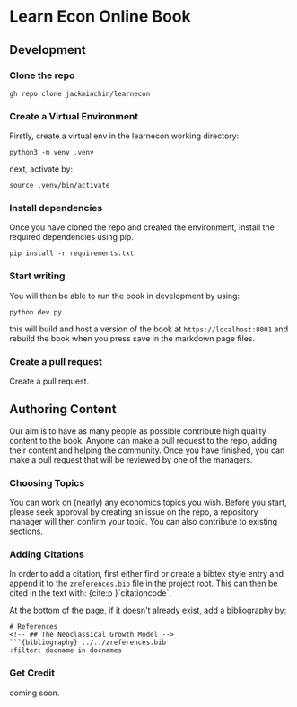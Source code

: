 # Learn Econ Online Book

## Development 

### Clone the repo

`gh repo clone jackminchin/learnecon`

### Create a Virtual Environment

Firstly, create a virtual env in the learnecon working directory:

`python3 -m venv .venv`

next, activate by:

`source .venv/bin/activate`

### Install dependencies

Once you have cloned the repo and created the environment, install the required dependencies using pip.

`pip install -r requirements.txt`

### Start writing

You will then be able to run the book in development by using:

`python dev.py`

this will build and host a version of the book at `https://localhost:8001` and rebuild the book when you press save in the markdown page files. 

### Create a pull request 

Create a pull request.

## Authoring Content

Our aim is to have as many people as possible contribute high quality content to the book. Anyone can make a pull request to the repo, adding their content and helping the community. Once you have finished, you can make a pull request that will be reviewed by one of the managers. 

### Choosing Topics

You can work on (nearly) any economics topics you wish. Before you start, please seek approval by creating an issue on the repo, a repository manager will then confirm your topic. You can also contribute to existing sections.

### Adding Citations

In order to add a citation, first either find or create a bibtex style entry and append it to the `zreferences.bib` file in the project root. This can then be cited in the text with: {cite:p
}\`citationcode\`.

At the bottom of the page, if it doesn't already exist, add a bibliography by:
```
# References
<!-- ## The Neoclassical Growth Model -->
```{bibliography} ../../zreferences.bib
:filter: docname in docnames
```


### Get Credit

coming soon.

